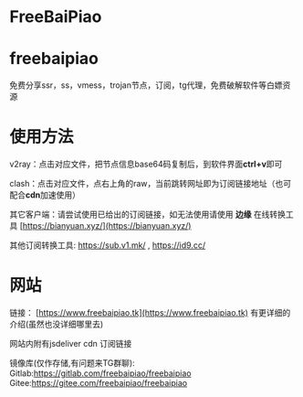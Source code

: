 # FreeBaiPiao
# freebaipiao
免费分享ssr，ss，vmess，trojan节点，订阅，tg代理，免费破解软件等白嫖资源

# 使用方法
v2ray：点击对应文件，把节点信息base64码复制后，到软件界面**ctrl+v**即可

clash：点击对应文件，点右上角的raw，当前跳转网址即为订阅链接地址（也可配合**cdn**加速使用）

其它客户端：请尝试使用已给出的订阅链接，如无法使用请使用 **边缘** 在线转换工具 [https://bianyuan.xyz/](https://bianyuan.xyz/)

其他订阅转换工具: https://sub.v1.mk/  ,  https://id9.cc/

# 网站
链接： [https://www.freebaipiao.tk](https://www.freebaipiao.tk)
有更详细的介绍(虽然也没详细哪里去)

网站内附有jsdeliver cdn 订阅链接

镜像库(仅作存储,有问题来TG群聊):
Gitlab:https://gitlab.com/freebaipiao/freebaipiao
Gitee:https://gitee.com/freebaipiao/freebaipiao
